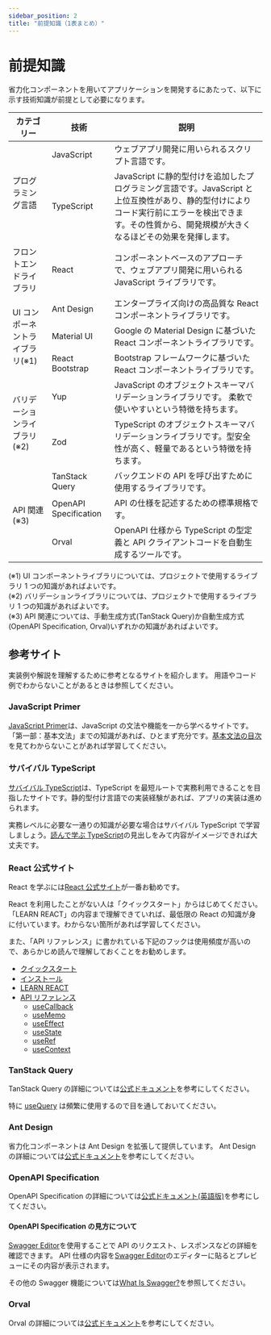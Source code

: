 ```yaml
---
sidebar_position: 2
title: "前提知識（1表まとめ）"
---
```


# 前提知識

省力化コンポーネントを用いてアプリケーションを開発するにあたって、以下に示す技術知識が前提として必要になります。

  <table>
      <thead>
          <tr>
              <th>カテゴリー</th>
              <th>技術</th>
              <th>説明</th>
          </tr>
      </thead>
      <tbody>
          <tr>
              <td rowspan="2">プログラミング言語</td>
              <td>JavaScript</td>
              <td>ウェブアプリ開発に用いられるスクリプト言語です。</td>
          </tr>
          <tr>
              <td>TypeScript</td>
              <td>JavaScript に静的型付けを追加したプログラミング言語です。JavaScript と上位互換性があり、静的型付けによりコード実行前にエラーを検出できます。その性質から、開発規模が大きくなるほどその効果を発揮します。</td>
          </tr>
          <tr>
              <td>フロントエンドライブラリ</td>
              <td>React</td>
              <td>コンポーネントベースのアプローチで、ウェブアプリ開発に用いられる JavaScript ライブラリです。</td>
          </tr>
          <tr>
              <td rowspan="3">UI コンポーネントライブラリ(※1)</td>
              <td>Ant Design</td>
              <td>エンタープライズ向けの高品質な React コンポーネントライブラリです。</td>
          </tr>
          <tr>
              <td>Material UI</td>
              <td>Google の Material Design に基づいた React コンポーネントライブラリです。</td>
          </tr>
          <tr>
              <td>React Bootstrap</td>
              <td>Bootstrap フレームワークに基づいた React コンポーネントライブラリです。</td>
          </tr>
          <tr>
              <td rowspan="2">バリデーションライブラリ(※2)</td>
              <td>Yup</td>
              <td>JavaScript のオブジェクトスキーマバリデーションライブラリです。 柔軟で使いやすいという特徴を持ちます。</td>
          </tr>
          <tr>
              <td>Zod</td>
              <td>TypeScript のオブジェクトスキーマバリデーションライブラリです。型安全性が高く、軽量であるという特徴を持ちます。</td>
          </tr>
          <tr>
              <td rowspan="3">API 関連(※3)</td>
              <td>TanStack Query</td>
              <td>バックエンドの API を呼び出すために使用するライブラリです。</td>
          </tr>
          <tr>
              <td>OpenAPI Specification</td>
              <td>API の仕様を記述するための標準規格です。</td>
          </tr>
          <tr>
              <td>Orval</td>
              <td>OpenAPI 仕様から TypeScript の型定義と API クライアントコードを自動生成するツールです。</td>
          </tr>
      </tbody>
  </table>

(※1) UI コンポーネントライブラリについては、プロジェクトで使用するライブラリ 1 つの知識があればよいです。  
(※2) バリデーションライブラリについては、プロジェクトで使用するライブラリ 1 つの知識があればよいです。  
(※3) API 関連については、手動生成方式(TanStack Query)か自動生成方式(OpenAPI Specification, Orval)いずれかの知識があればよいです。

## 参考サイト

実装例や解説を理解するために参考となるサイトを紹介します。
用語やコード例でわからないことがあるときは参照してください。

### JavaScript Primer

[JavaScript Primer](https://jsprimer.net/)は、JavaScript の文法や機能を一から学べるサイトです。「第一部：基本文法」までの知識があれば、ひとまず充分です。[基本文法の目次](https://jsprimer.net/basic/)を見てわからないことがあれば学習してください。

### サバイバル TypeScript

[サバイバル TypeScript](https://book.yyts.org/)は、TypeScript を最短ルートで実務利用できることを目指したサイトです。静的型付け言語での実装経験があれば、アプリの実装は進められます。

実務レベルに必要な一通りの知識が必要な場合はサバイバル TypeScript で学習しましょう。[読んで学ぶ TypeScript](https://book.yyts.org/reference)の見出しをみて内容がイメージできれば大丈夫です。

### React 公式サイト

React を学ぶには[React 公式サイト](https://ja.react.dev/)が一番お勧めです。

React を利用したことがない人は「クイックスタート」からはじめてください。「LEARN REACT」の内容まで理解できていれば、最低限の React の知識が身に付いています。わからない箇所があれば学習してください。

また、「API リファレンス」に書かれている下記のフックは使用頻度が高いので、あらかじめ読んで理解しておくことをお勧めします。

- [クイックスタート](https://ja.react.dev/learn)
- [インストール](https://ja.react.dev/learn/installation)
- [LEARN REACT](https://ja.react.dev/learn/describing-the-ui)
- [API リファレンス](https://ja.react.dev/reference)
  - [useCallback](https://ja.react.dev/reference/react/useCallback)
  - [useMemo](https://ja.react.dev/reference/react/useMemo)
  - [useEffect](https://ja.react.dev/reference/react/useEffect)
  - [useState](https://ja.react.dev/reference/react/useState)
  - [useRef](https://ja.react.dev/reference/react/useRef)
  - [useContext](https://ja.react.dev/reference/react/useContext)

### TanStack Query

TanStack Query の詳細については[公式ドキュメント](https://tanstack.com/query/latest)を参考にしてください。

特に [useQuery](https://tanstack.com/query/v4/docs/framework/react/reference/useQuery) は頻繁に使用するので目を通しておいてください。

### Ant Design

省力化コンポーネントは Ant Design を拡張して提供しています。
Ant Design の詳細については[公式ドキュメント](https://ant.design/components/overview/)を参考にしてください。

### OpenAPI Specification

OpenAPI Specification の詳細については[公式ドキュメント(英語版)](https://www.openapis.org/what-is-openapi)を参考にしてください。

#### OpenAPI Specification の見方について

[Swagger Editor](https://editor.swagger.io/)を使用することで API のリクエスト、レスポンスなどの詳細を確認できます。
API 仕様の内容を[Swagger Editor](https://editor.swagger.io/)のエディターに貼るとプレビューにその内容が表示されます。

その他の Swagger 機能については[What Is Swagger?](https://swagger.io/docs/specification/about/)を参照してください。

### Orval

Orval の詳細については[公式ドキュメント](https://orval.dev/)を参考にしてください。
